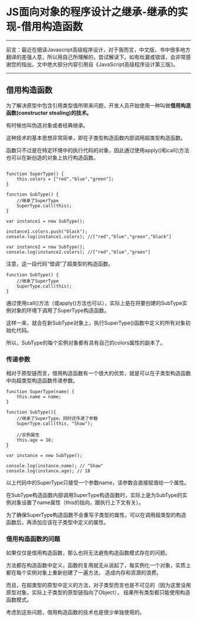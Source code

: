 # JS面向对象的程序设计之继承-继承的实现-借用构造函数

---
前言：最近在细读Javascript高级程序设计，对于我而言，中文版，书中很多地方翻译的差强人意，所以用自己所理解的，尝试解读下。如有纰漏或错误，会非常感谢您的指出。文中绝大部分内容引用自《JavaScript高级程序设计第三版》。

---

## 借用构造函数

为了解决原型中包含引用类型值所带来问题，开发人员开始使用一种叫做**借用构造函数(constructor stealing)的技术。**

有时候也叫伪造对象或者经典继承。

这种技术的基本思想非常简单，即在子类型构造函数内部调用超类型构造函数。

函数只不过是在特定环境中的执行代码的对象，因此通过使用apply()和call()方法也可以在新创造的对象上执行构造函数。

```

function SuperType() {
    this.colors = ["red","blue","green"];
}

function SubType() {
    //继承了SuperType
    SuperType.call(this);
}

var instance1 = new SubType();

instance1.colors.push("black");
console.log(instance1.colors); //["red","blue","green","black"]

var instance2 = new SubType();
console.log(instance2.colors); //["red","blue","green"]

```

注意，这一段代码“借调”了超类型的构造函数。

```
function SubType() {
    //继承了SuperType
    SuperType.call(this);
}
```

通过使用call()方法（或apply()方法也可以），实际上是在将要创建的SubType实例对象的环境下调用了SuperType构造函数。

这样一来，就会在新SubType对象上，执行SuperType()函数中定义的所有对象初始化代码。

所以，SubType的每个实例对象都有具有自己的colors属性的副本了。

### 传递参数

相对于原型链而言，借用构造函数有一个很大的优势，就是可以在子类型构造函数中向超类型构造函数传递参数。

```
function SuperType(name) {
    this.name = name;
}

function SubType(){
    //继承了SuperType，同时还传递了参数
    SuperType.call(this, "Shaw");

    //实例属性
    this.age = 18;
}

var instance = new SubType();

console.log(instance.name); // "Shaw"
console.log(instance.age); // 18

```

以上代码中的SuperType只接受一个参数name，该参数会直接赋值给一个属性。

在SubType构造函数内部调用SuperType构造函数时，实际上是为SubType的实例对象设置了name属性（this的指向，跟执行上下文有关）。

为了确保SuperType构造函数不会重写子类型的属性，可以在调用超类型的构造函数后，再添加应该在子类型中定义的属性。

### 借用构造函数的问题

如果仅仅是借用构造函数，那么也将无法避免构造函数模式存在的问题。

方法都在构造函数中定义，函数的复用就无从说起了，每实例化一个对象，实质上都在每个实例对象上重新创建了一遍方法， 造成内存和资源的浪费。

而且，在超类型的原型中定义的方法，对子类型而言也是不可见的（因为这里没用原型对象，实际上子类型的原型链指向了Object）， 结果所有类型都只能使用构造函数模式。

考虑到这些问题，借用构造函数的技术也是很少单独使用的。